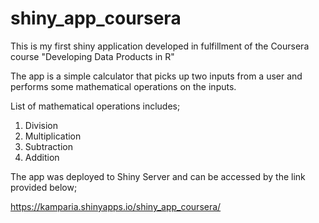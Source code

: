 # shiny_app_coursera

This is my first shiny application developed in fulfillment of the Coursera course "Developing Data Products in R"

The app is a simple calculator that picks up two inputs from a user and performs some mathematical operations on the inputs.

List of mathematical operations includes;
1. Division
2. Multiplication
3. Subtraction
4. Addition

The app was deployed to Shiny Server and can be accessed by the link provided below;

https://kamparia.shinyapps.io/shiny_app_coursera/

